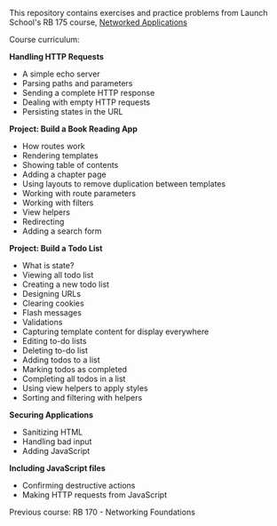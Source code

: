 
This repository contains exercises and practice problems from Launch School's RB 175 course, [Networked Applications](https://launchschool.com/curriculum/courses/26d33169)

Course curriculum:

**Handling HTTP Requests**

 - A simple echo server 
 - Parsing paths and parameters 
 - Sending a complete HTTP response
 - Dealing with empty HTTP requests
 - Persisting states in the URL
 
 **Project: Build a Book Reading App**
 
 - How routes work
 - Rendering templates
 - Showing table of contents
 - Adding a chapter page
 - Using layouts to remove duplication between templates
 - Working with route parameters
 - Working with filters
 - View helpers
 - Redirecting
 - Adding a search form

**Project: Build a Todo List**

 - What is state?
 - Viewing all todo list
 - Creating a new todo list
 - Designing URLs
 - Clearing cookies
 - Flash messages
 - Validations
 - Capturing template content for display everywhere
 - Editing to-do lists
 - Deleting to-do list
 - Adding todos to a list
 - Marking todos as completed
 - Completing all todos in a list
 - Using view helpers to apply styles
 - Sorting and filtering with helpers
 
 **Securing Applications**

- Sanitizing HTML
- Handling bad input
- Adding JavaScript

**Including JavaScript files**

- Confirming destructive actions
- Making HTTP requests from JavaScript

Previous course: RB 170 - Networking Foundations
